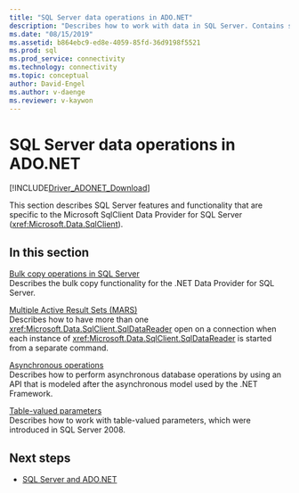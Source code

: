 ```yaml
---
title: "SQL Server data operations in ADO.NET"
description: "Describes how to work with data in SQL Server. Contains sections about bulk copy operations, MARS, asynchronous operations, and table-valued parameters."
ms.date: "08/15/2019"
ms.assetid: b864ebc9-ed8e-4059-85fd-36d9198f5521
ms.prod: sql
ms.prod_service: connectivity
ms.technology: connectivity
ms.topic: conceptual
author: David-Engel
ms.author: v-daenge
ms.reviewer: v-kaywon
---
```

# SQL Server data operations in ADO.NET

[!INCLUDE[Driver_ADONET_Download](../../../includes/driver_adonet_download.md)]

This section describes SQL Server features and functionality that are specific to the Microsoft SqlClient Data Provider for SQL Server (<xref:Microsoft.Data.SqlClient>).  
  
## In this section  
[Bulk copy operations in SQL Server](bulk-copy-operations-sql-server.md)  
Describes the bulk copy functionality for the .NET Data Provider for SQL Server.  
  
[Multiple Active Result Sets (MARS)](multiple-active-result-sets-mars.md)  
Describes how to have more than one <xref:Microsoft.Data.SqlClient.SqlDataReader> open on a connection when each instance of <xref:Microsoft.Data.SqlClient.SqlDataReader> is started from a separate command.  
  
[Asynchronous operations](asynchronous-operations.md)  
Describes how to perform asynchronous database operations by using an API that is modeled after the asynchronous model used by the .NET Framework.  
  
[Table-valued parameters](table-valued-parameters.md)  
Describes how to work with table-valued parameters, which were introduced in SQL Server 2008.  
  
## Next steps
- [SQL Server and ADO.NET](index.md)
